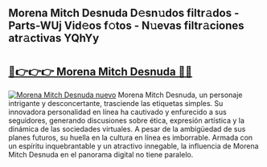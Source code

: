 ## Morena Mitch Desnuda D𝚎sn𝚞dos filtr𝚊dos - Parts-WUj Vid𝚎os f𝚘tos - N𝚞evas filtr𝚊ciones atr𝚊ctivas YQhYy

# <h2><a href="http://mbd4zl.tromn.icu/?c=Morena+Mitch+Desnuda">🔗👉👉👉 Morena Mitch Desnuda 🔗🔗</a></h2>

[![Morena Mitch Desnuda nuevo](https://i.imgur.com/pEAQMta.gif)](http://mbd4zl.tromn.icu/?c=Morena+Mitch+Desnuda)
Morena Mitch Desnuda, un personaje intrigante y desconcertante, trasciende las etiquetas simples. Su innovadora personalidad en línea ha cautivado y enfurecido a sus seguidores, generando discusiones sobre ética, expresión artística y la dinámica de las sociedades virtuales. A pesar de la ambigüedad de sus planes futuros, su huella en la cultura en línea es imborrable. Armada con un espíritu inquebrantable y un atractivo innegable, la influencia de Morena Mitch Desnuda en el panorama digital no tiene paralelo.
